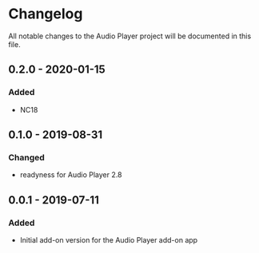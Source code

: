 # Changelog
All notable changes to the Audio Player project will be documented in this file.

## 0.2.0 - 2020-01-15
### Added
- NC18

## 0.1.0 - 2019-08-31
### Changed
- readyness for Audio Player 2.8

## 0.0.1 - 2019-07-11
### Added
- Initial add-on version for the Audio Player add-on app
